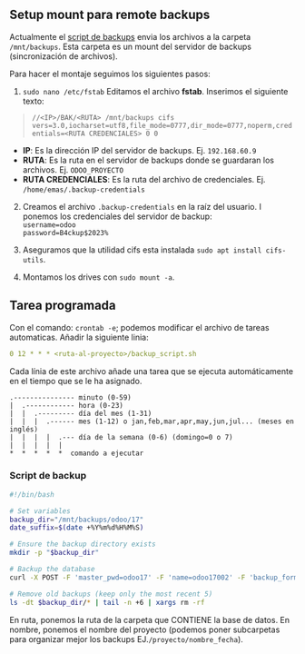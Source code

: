 ## Setup mount para remote backups

Actualmente el [script de backups](#script-de-backup) envia los archivos a la carpeta `/mnt/backups`.
Esta carpeta es un mount del servidor de backups (sincronización de archivos).

Para hacer el montaje seguimos los siguientes pasos:

1. `sudo nano /etc/fstab` Editamos el archivo **fstab**. Inserimos el siguiente texto:

>`//<IP>/BAK/<RUTA> /mnt/backups cifs vers=3.0,iocharset=utf8,file_mode=0777,dir_mode=0777,noperm,credentials=<RUTA CREDENCIALES> 0 0`

- **IP**: Es la dirección IP del servidor de backups. Ej. `192.168.60.9`
- **RUTA**: Es la ruta en el servidor de backups donde se guardaran los archivos. Ej. `ODOO_PROYECTO`  
- **RUTA CREDENCIALES**: Es la ruta del archivo de credenciales. Ej. `/home/emas/.backup-credentials`


2. Creamos el archivo `.backup-credentials` en la raíz del usuario. I ponemos los credenciales del servidor de backup:  
`username=odoo`  
`password=B4ckup$2023%`

3. Aseguramos que la utilidad cifs esta instalada `sudo apt install cifs-utils`.
4. Montamos los drives con `sudo mount -a`.

## Tarea programada
Con el comando: `crontab -e`;
podemos modificar el archivo de tareas automaticas. Añadir la siguiente linia:

```yaml
0 12 * * * <ruta-al-proyecto>/backup_script.sh
```

Cada línia de este archivo añade una tarea que se ejecuta automáticamente en el
tiempo que se le ha asignado.

```
.--------------- minuto (0-59)
|  .------------ hora (0-23)
|  |  .--------- día del mes (1-31)
|  |  |  .------ mes (1-12) o jan,feb,mar,apr,may,jun,jul... (meses en inglés)
|  |  |  |  .--- día de la semana (0-6) (domingo=0 o 7)
|  |  |  |  |
*  *  *  *  *  comando a ejecutar
```

### Script de backup
```bash
#!/bin/bash

# Set variables
backup_dir="/mnt/backups/odoo/17"
date_suffix=$(date +%Y%m%d%H%M%S)

# Ensure the backup directory exists
mkdir -p "$backup_dir"

# Backup the database
curl -X POST -F 'master_pwd=odoo17' -F 'name=odoo17002' -F 'backup_format=zip' -o $backup_dir/02-comatec-$date_suffix.zip http://192.168.1.208:17002/web/database/backup

# Remove old backups (keep only the most recent 5)
ls -dt $backup_dir/* | tail -n +6 | xargs rm -rf
```


En ruta, ponemos la ruta de la carpeta que CONTIENE la base de datos.
En nombre, ponemos el nombre del proyecto (podemos poner subcarpetas para organizar mejor los backups EJ.`/proyecto/nombre_fecha`).

<style>
.search-results {
  display: none;
}
</style>
